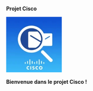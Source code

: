   <b>Projet Cisco<b>

<img src="cisco.jpg" alt="Logo Projet Cisco" width="150">

  Bienvenue dans le projet Cisco !
